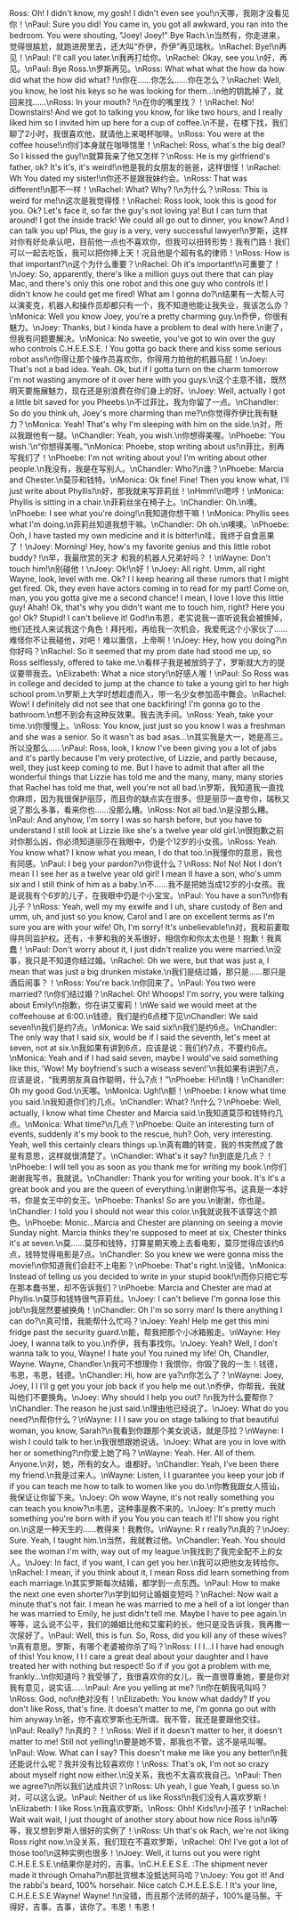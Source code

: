 Ross: Oh! I didn't know, my gosh! I didn't even see you!\n天哪，我刚才没看见你！\nPaul: Sure you did! You came in, you got all awkward, you ran into the bedroom. You were shouting, "Joey! Joey!" Bye Rach.\n当然有，你走进来，觉得很尴尬，就跑进房里去，还大叫“乔伊，乔伊”再见瑞秋。\nRachel: Bye!\n再见！\nPaul: I'll call you later.\n我再打给你。\nRachel: Okay, see you.\n好，再见。\nPaul: Bye Ross.\n罗斯再见。\nRoss: What what what the how da how did what the how did what? !\n你在……你怎么……你在怎么？\nRachel: Well, you know, he lost his keys so he was looking for them…\n他的钥匙掉了，就回来找……\nRoss: In your mouth? !\n在你的嘴里找？！\nRachel: No! Downstairs! And we got to talking you know, for like two hours, and I really liked him so I invited him up here for a cup of coffee.\n不是，在楼下找，我们聊了2小时，我很喜欢他，就请他上来喝杯咖啡。\nRoss: You were at the coffee house!\n你们本身就在咖啡馆里！\nRachel: Ross, what's the big deal? So I kissed the guy!\n就算我亲了他又怎样？\nRoss: He is my girlfriend's father, ok? It's it's, it's weird!\n他是我的女朋友的爸爸，这样很怪！\nRachel: Wh You dated my sister!\n你还不是跟我妹约会。\nRoss: That was different!\n那不一样！\nRachel: What? Why? !\n为什么？\nRoss: This is weird for me!\n这次是我觉得怪！\nRachel: Ross look, look this is good for you. Ok? Let's face it, so far the guy's not loving ya! But I can turn that around! I got the inside track! We could all go out to dinner, you know? And I can talk you up! Plus, the guy is a very, very successful lawyer!\n罗斯，这样对你有好处承认吧，目前他一点也不喜欢你，但我可以扭转形势！我有门路！我们可以一起去吃饭，我可以把你捧上天！况且他是个超有名的律师！\nRoss: How is that important?\n这个为什么重要？\nRachel: Oh it's important!\n可重要了！\nJoey: So, apparently, there's like a million guys out there that can play Mac, and there's only this one robot and this one guy who controls it! I didn't know he could get me fired! What am I gonna do?\n结果有一大帮人可以演麦克，机器人和操作员却都只有一个，我不知道他能让我失业，我该怎么办？\nMonica: Well you know Joey, you're a pretty charming guy.\n乔伊，你很有魅力。\nJoey: Thanks, but I kinda have a problem to deal with here.\n谢了，但我有问题要解决。\nMonica: No sweetie, you've got to win over the guy who controls C.H.E.E.S.E. ! You gotta go back there and kiss some serious robot ass!\n你得让那个操作员喜欢你，你得用力拍他的机器马屁！\nJoey: That's not a bad idea. Yeah. Ok, but if I gotta turn on the charm tomorrow I'm not wasting anymore of it over here with you guys.\n这个主意不错，既然明天要施展魅力，现在还是别浪费在你们身上的好。\nJoey: Well, actually I got a little bit saved for you Pheebs.\n不过菲比，我为你留了一点。\nChandler: So do you think uh, Joey's more charming than me?\n你觉得乔伊比我有魅力？\nMonica: Yeah! That's why I'm sleeping with him on the side.\n对，所以我跟他有一腿。\nChandler: Yeah, you wish.\n你想得美喔。\nPhoebe: 'You wish.'\n“你想得美喔。”\nMonica: Phoebe, stop writing about us!\n菲比，别再写我们了！\nPhoebe: I'm not writing about you! I'm writing about other people.\n我没有，我是在写别人。\nChandler: Who?\n谁？\nPhoebe: Marcia and Chester.\n莫莎和钱特。\nMonica: Ok fine! Fine! Then you know what, I'll just write about Phyllis!\n好，那我就来写菲莉丝！\nHmm!\n嗯哼！\nMonica: Phyllis is sitting in a chair.\n菲莉丝坐在椅子上。\nChandler: Oh.\n噢。\nPhoebe: I see what you're doing!\n我知道你想干嘛！\nMonica: Phyllis sees what I'm doing.\n菲莉丝知道我想干嘛。\nChandler: Oh oh.\n噢噢。\nPhoebe: Ooh, I have tasted my own medicine and it is bitter!\n哇，我终于自食恶果了！\nJoey: Morning! Hey, how's my favorite genius and this little robot buddy? !\n早，我最欣赏的天才 和我的机器人兄弟好吗？！\nWayne: Don't touch him!\n别碰他！\nJoey: Ok!\n好！\nJoey: All right. Umm, all right Wayne, look, level with me. Ok? I I keep hearing all these rumors that I might get fired. Ok, they even have actors coming in to read for my part! Come on, man, you you gotta give me a second chance! I mean, I love I love this little guy! Ahah! Ok, that's why you didn't want me to touch him, right? Here you go! Ok? Stupid! I can't believe it! God!\n韦恩，老实说我一直听说我会被换掉，他们还找人来试我这个角色！拜托啦，再给我一次机会，我爱死这个小家伙了……难怪你不让我碰他，对吧！难以置信，上帝啊！\nJoey: Hey, how you doing?\n你好吗？\nRachel: So it seemed that my prom date had stood me up, so Ross selflessly, offered to take me.\n看样子我是被放鸽子了，罗斯就大方的提议要带我去。\nElizabeth: What a nice story!\n好感人喔！\nPaul: So Ross was in college and decided to jump at the chance to take a young girl to her high school prom.\n罗斯上大学时想趁虚而入，带一名少女参加高中舞会。\nRachel: Wow! I definitely did not see that one backfiring! I'm gonna go to the bathroom.\n想不到会有这种反效果。我去洗手间。\nRoss: Yeah, take your time.\n你慢慢上。\nRoss: You know, just just so you know I was a freshman and she was a senior. So it wasn't as bad asas…\n其实我是大一，她是高三。所以没那么……\nPaul: Ross, look, I know I've been giving you a lot of jabs and it's partly because I'm very protective, of Lizzie, and partly because, well, they just keep coming to me. But I have to admit that after all the wonderful things that Lizzie has told me and the many, many, many stories that Rachel has told me that, well you're not all bad.\n罗斯，我知道我一直找你麻烦，因为我很保护丽莎，而且你的缺点实在很多。但是丽莎一直夸你，瑞秋又说了那么多事，看来你也……没那么糟。\nRoss: Not all bad.\n是没那么糟。\nPaul: And anyhow, I'm sorry I was so harsh before, but you have to understand I still look at Lizzie like she's a twelve year old girl.\n很抱歉之前对你那么凶，你必须知道丽莎在我眼中，仍是个12岁的小女孩。\nRoss: Yeah. You know what? I know what you mean, I do that too.\n我懂你的意思，我也有同感。\nPaul: I beg your pardon?\n你说什么？\nRoss: No! No! Not I don't mean I I see her as a twelve year old girl! I mean II have a son, who's umm six and I still think of him as a baby.\n不……我不是把她当成12岁的小女孩。我是说我有个6岁的儿子，在我眼中仍是个小宝宝。\nPaul: You have a son?\n你有儿子？\nRoss: Yeah, well my my exwife and I uh, share custody of Ben and umm, uh, and just so you know, Carol and I are on excellent terms as I'm sure you are with your wife! Oh, I'm sorry! It's unbelievable!\n对，我和前妻取得共同监护权。还有，卡萝和我的关系很好，相信你和你太太也是！抱歉！我真蠢！\nPaul: Don't worry about it, I just didn't realize you were married.\n没事，我只是不知道你结过婚。\nRachel: Oh we were, but that was just a, I mean that was just a big drunken mistake.\n我们是结过婚，那只是……那只是酒后闹事？！\nRoss: You're back.\n你回来了。\nPaul: You two were married? !\n你们结过婚？\nRachel: Oh! Whoops! I'm sorry, you were talking about Emily!\n抱歉，你在讲艾蜜莉！\nWe said we would meet at the coffeehouse at 6:00.\n钱德，我们是约6点楼下见\nChandler: We said seven!\n我们是约7点。\nMonica: We said six!\n我们是约6点。\nChandler: The only way that I said six, would be if I said the seventh, let's meet at seven, not at six.\n我如果有讲到6点，应该是说：我们约7点，不要约6点。\nMonica: Yeah and if I had said seven, maybe I would've said something like this, 'Wow! My boyfriend's such a wiseass seven!'\n我如果有讲到7点，应该是说，“我男朋友真自作聪明，什么7点！”\nPhoebe: Hi!\n嗨！\nChandler: Oh my good God.\n天哪。\nMonica: Ugh!\n额！\nPhoebe: I know what time you said.\n我知道你们约几点。\nChandler: What? !\n什么？\nPhoebe: Well, actually, I know what time Chester and Marcia said.\n我知道莫莎和钱特约几点。\nMonica: What time?\n几点？\nPhoebe: Quite an interesting turn of events, suddenly it's my book to the rescue, huh? Ooh, very interesting. Yeah, well this certainly clears things up.\n真有趣的转变，我的书突然成了救星有意思，这样就很清楚了。\nChandler: What's it say? !\n到底是几点？！\nPhoebe: I will tell you as soon as you thank me for writing my book.\n你们谢谢我写书，我就说。\nChandler: Thank you for writing your book. It's it's a great book and you are the queen of everything.\n谢谢你写书。这真是一本好书，你是女王中的女王。\nPhoebe: Thanks! So are you.\n谢谢，你也是。\nChandler: I told you I should not wear this color.\n我就说我不该穿这个颜色。\nPhoebe: Monic...Marcia and Chester are planning on seeing a movie Sunday night. Marcia thinks they're supposed to meet at six, Chester thinks it's at seven.\n莫……莫莎和钱特，打算星期天晚上去看电影，莫莎觉得应该约6点，钱特觉得电影是7点。\nChandler: So you knew we were gonna miss the movie!\n你知道我们会赶不上电影？\nPhoebe: That's right.\n没错。\nMonica: Instead of telling us you decided to write in your stupid book!\n而你只把它写在那本蠢书里，却不告诉我们？\nPhoebe: Marcia and Chester are mad at Phyllis.\n莫莎和钱特很气菲莉丝。\nJoey: I can't believe I'm gonna lose this job!\n我居然要被换角！\nChandler: Oh I'm so sorry man! Is there anything I can do?\n真可惜，我能帮什么忙吗？\nJoey: Yeah! Help me get this mini fridge past the security guard.\n能，帮我把那个小冰箱搬走。\nWayne: Hey Joey, I wanna talk to you.\n乔伊，我有事找你。\nJoey: Yeah? Well, I don't wanna talk to you, Wayne! I hate you! You ruined my life! Oh, Chandler, Wayne. Wayne, Chandler.\n我可不想理你！我恨你，你毁了我的一生！钱德，韦恩，韦恩，钱德。\nChandler: Hi, how are ya?\n你怎么了？\nWayne: Joey, Joey, I I I'll g get you your job back if you help me out.\n乔伊，你帮我，我就叫他们不要换角。\nJoey: Why should I help you out? !\n我为什么要帮你？\nChandler: The reason he just said.\n理由他已经说了。\nJoey: What do you need?\n帮你什么？\nWayne: I I I saw you on stage talking to that beautiful woman, you know, Sarah?\n我看到你跟那个美女说话，就是莎拉？\nWayne: I wish I could talk to her.\n我很想跟她说话。\nJoey: What are you in love with her or something?\n你爱上她了吗？\nWayne: Yeah. Her. All of them. Anyone.\n对，她，所有的女人。谁都好。\nChandler: Yeah, I've been there my friend.\n我是过来人。\nWayne: Listen, I I guarantee you keep your job if if you can teach me how to talk to women like you do.\n你教我跟女人搭讪，我保证让你留下来。\nJoey: Oh wow Wayne, it's not really something you can teach you know?\n韦恩，这种事是教不来的。\nJoey: It's pretty much something you're born with if you You you can teach it! I'll show you right on.\n这是一种天生的……教得来！我教你。\nWayne: R r really?\n真的？\nJoey: Sure. Yeah, I taught him.\n当然，我就教过他。\nChandler: Yeah. You should see the woman I'm with, way out of my league.\n我找到了我完全配不上的女人。\nJoey: In fact, if you want, I can get you her.\n我可以把他女友转给你。\nRachel: I mean, if you think about it, I mean Ross did learn something from each marriage.\n其实罗斯每次结婚，都学到一点东西。\nPaul: How to make the next one even shorter?\n学到如何让婚姻变短吗？\nRachel: Now wait a minute that's not fair. I mean he was married to me a hell of a lot longer than he was married to Emily, he just didn't tell me. Maybe I have to pee again.\n等等，这么说不公平，我们的婚姻比他和艾蜜莉的长，他只是没告诉我，我再撒一次尿好了。\nPaul: Well, this is fun. So, Ross, did you kill any of these wives?\n真有意思。罗斯，有哪个老婆被你杀了吗？\nRoss: I I I...I I have had enough of this! You know, I I I care a great deal about your daughter and I have treated her with nothing but respect! So if if you got a problem with me, frankly…\n你知道吗？我受够了，我很喜欢你的女儿，我一直很尊重她，要是你对我有意见，说实话……\nPaul: Are you yelling at me? !\n你在朝我吼叫吗？\nRoss: God, no!\n绝对没有！\nElizabeth: You know what daddy? If you don't like Ross, that's fine. It doesn't matter to me, I'm gonna go out with him anyway.\n爸，你不喜欢罗斯也无所谓。我不管，我还是要跟他交往。\nPaul: Really? !\n真的？！\nRoss: Well if it doesn't matter to her, it doesn't matter to me! Still not yelling!\n要是她不管，那我也不管。这不是吼叫喔。\nPaul: Wow. What can I say? This doesn't make me like you any better!\n我还能说什么呢？我并没有比较喜欢你！\nRoss: That's ok, I'm not so crazy about myself right now either.\n没关系，我也不太喜欢我自己。\nPaul: Then we agree?\n所以我们达成共识？\nRoss: Uh yeah, I gue Yeah, I guess so.\n对，可以这么说。\nPaul: Neither of us like Ross!\n我们没有人喜欢罗斯！\nElizabeth: I like Ross.\n我喜欢罗斯。\nRoss: Ohh! Kids!\n小孩子！\nRachel: Wait wait wait, I just thought of another story about how nice Ross is!\n等等，我又想到罗斯人很好的实例了！\nRoss: Uh that's ok Rach, we're not liking Ross right now.\n没关系，我们现在不喜欢罗斯，\nRachel: Oh! I've got a lot of those too!\n这种实例也很多！\nJoey: Well, it turns out you were right C.H.E.E.S.E.\n结果你是对的，吉事。\nC.H.E.E.S.E. :The shipment never made it through Omaha?\n那批货根本没抵达阿马哈？\nJoey: You got it! And the rabbi's beard, 100% horsehair. Nice catch C.H.E.E.S.E. ! It's your line, C.H.E.E.S.E.Wayne! Wayne! !\n没错，而且那个法师的胡子，100%是马鬃。干得好，吉事。吉事，该你了。韦恩！韦恩！
        